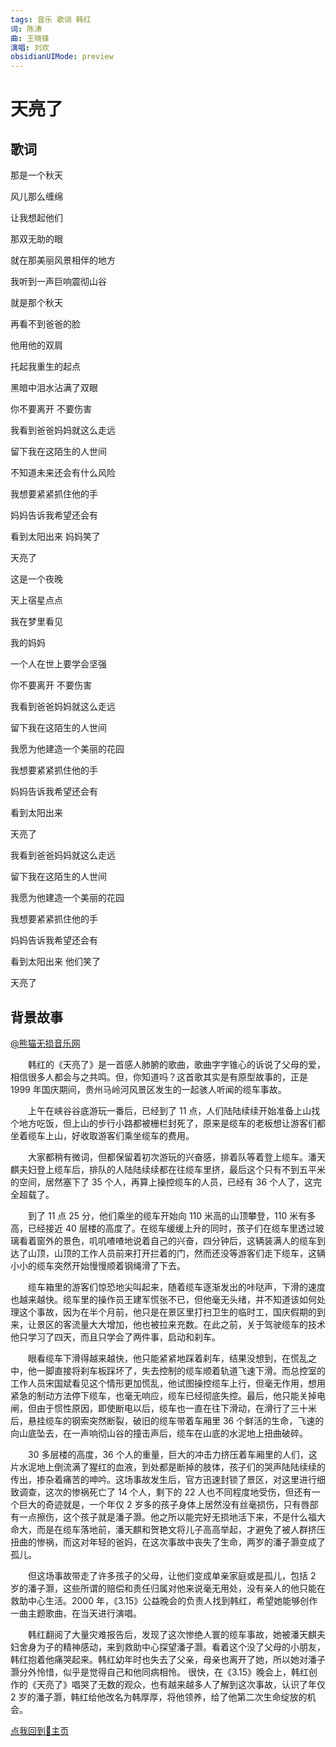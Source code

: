 ```yaml
---
tags: 音乐 歌词 韩红
词: 陈涛
曲: 王晓锋
演唱: 刘欢
obsidianUIMode: preview
---
```


# 天亮了

## 歌词

那是一个秋天

风儿那么缠绵  

让我想起他们  

那双无助的眼  

就在那美丽风景相伴的地方  

我听到一声巨响震彻山谷  

就是那个秋天  

再看不到爸爸的脸  

他用他的双肩  

托起我重生的起点  

黑暗中泪水沾满了双眼  

你不要离开 不要伤害  

我看到爸爸妈妈就这么走远  

留下我在这陌生的人世间  

不知道未来还会有什么风险  

我想要紧紧抓住他的手  

妈妈告诉我希望还会有  

看到太阳出来 妈妈笑了  

天亮了  

这是一个夜晚  

天上宿星点点  

我在梦里看见  

我的妈妈  

一个人在世上要学会坚强  

你不要离开 不要伤害  

我看到爸爸妈妈就这么走远  

留下我在这陌生的人世间  

我愿为他建造一个美丽的花园  

我想要紧紧抓住他的手  

妈妈告诉我希望还会有  

看到太阳出来  

天亮了  

我看到爸爸妈妈就这么走远  

留下我在这陌生的人世间  

我愿为他建造一个美丽的花园  

我想要紧紧抓住他的手  

妈妈告诉我希望还会有  

看到太阳出来 他们笑了  

天亮了

## 背景故事

[@熊猫无损音乐网](https://www.xmwav.com/mscdetail/132505.html)

‌‌‌　　韩红的《天亮了》是一首感人肺腑的歌曲，歌曲字字锥心的诉说了父母的爱，相信很多人都会与之共鸣。但，你知道吗？这首歌其实是有原型故事的，正是 1999 年国庆期间，贵州马岭河风景区发生的一起骇人听闻的缆车事故。

‌‌‌　　上午在峡谷谷底游玩一番后，已经到了 11 点，人们陆陆续续开始准备上山找个地方吃饭，但上山的步行小路都被栅栏封死了，原来是缆车的老板想让游客们都坐着缆车上山，好收取游客们乘坐缆车的费用。

‌‌‌　　大家都稍有微词，但都保留着初次游玩的兴奋感，排着队等着登上缆车。潘天麒夫妇登上缆车后，排队的人陆陆续续都在往缆车里挤，最后这个只有不到五平米的空间，居然塞下了 35 个人，再算上操控缆车的人员，已经有 36 个人了，这完全超载了。

‌‌‌　　到了 11 点 25 分，他们乘坐的缆车开始向 110 米高的山顶攀登，110 米有多高，已经接近 40 层楼的高度了。在缆车缓缓上升的同时，孩子们在缆车里透过玻璃看着窗外的景色，叽叽喳喳地说着自己的兴奋，四分钟后，这辆装满人的缆车到达了山顶，山顶的工作人员前来打开拦着的门，然而还没等游客们走下缆车，这辆小小的缆车突然开始慢慢顺着钢绳滑了下去。

‌‌‌　　缆车箱里的游客们惊恐地尖叫起来，随着缆车逐渐发出的咔哒声，下滑的速度也越来越快。缆车里的操作员王建军慌张不已，但他毫无头绪，并不知道该如何处理这个事故，因为在半个月前，他只是在景区里打扫卫生的临时工，国庆假期的到来，让景区的客流量大大增加，他也被拉来充数。在此之前，关于驾驶缆车的技术他只学习了四天，而且只学会了两件事，启动和刹车。

‌‌‌　　眼看缆车下滑得越来越快，他只能紧紧地踩着刹车，结果没想到，在慌乱之中，他一脚直接将刹车板踩坏了，失去控制的缆车顺着轨道飞速下滑。而总控室的工作人员宋国斌看见这个情形更加慌乱，他试图操控缆车上行，但毫无作用，想用紧急的制动方法停下缆车，也毫无响应，缆车已经彻底失控。最后，他只能关掉电闸，但由于惯性原因，即使断电以后，缆车也一直在往下滑动，在滑行了三十米后，悬挂缆车的钢索突然断裂，破旧的缆车带着车厢里 36 个鲜活的生命，飞速的向山底坠去，在一声响彻山谷的撞击声后，缆车在山底的水泥地上扭曲破碎。

‌‌‌　　30 多层楼的高度，36 个人的重量，巨大的冲击力挤压着车厢里的人们，这片水泥地上倒流满了猩红的血液，到处都是断掉的肢体，孩子们的哭声陆陆续续的传出，掺杂着痛苦的呻吟。这场事故发生后，官方迅速封锁了景区，对这里进行细致调查，这次的惨祸死亡了 14 个人，剩下的 22 人也不同程度地受伤，但还有一个巨大的奇迹就是，一个年仅 2 岁多的孩子身体上居然没有丝毫损伤，只有唇部有一点擦伤，这个孩子就是潘子灏。他之所以能完好无损地活下来，不是什么福大命大，而是在缆车落地前，潘天麒和贺艳文将儿子高高举起，才避免了被人群挤压扭曲的惨祸，而这对年轻的爸妈，在这次事故中丧失了生命，两岁的潘子灏变成了孤儿。

‌‌‌　　但这场事故带走了许多孩子的父母，让他们变成单亲家庭或是孤儿，包括 2 岁的潘子灏，这些所谓的赔偿和责任归属对他来说毫无用处，没有亲人的他只能在救助中心生活。2000 年，《3.15》公益晚会的负责人找到韩红，希望她能够创作一曲主题歌曲，在当天进行演唱。

‌‌‌　　韩红翻阅了大量灾难报告后，发现了这次惨绝人寰的缆车事故，她被潘天麒夫妇舍身为子的精神感动，来到救助中心探望潘子灏。看着这个没了父母的小朋友，韩红抱着他痛哭起来。韩红幼年时也失去了父亲，母亲也离开了她，所以她对潘子灏分外怜惜，似乎是觉得自己和他同病相怜。 很快，在《3.15》晚会上，韩红创作的《天亮了》唱哭了无数的观众，也有越来越多人了解到这次事故，认识了年仅 2 岁的潘子灏，韩红给他改名为韩厚厚，将他领养，给了他第二次生命绽放的机会。

[点我回到🏡主页](https://nn66kk.github.io/Mon-Blog/#hello-world)